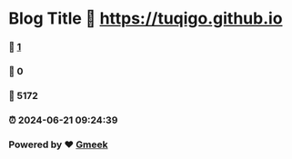 # Blog Title :link: https://tuqigo.github.io 
### :page_facing_up: [1](https://tuqigo.github.io/tag.html) 
### :speech_balloon: 0 
### :hibiscus: 5172 
### :alarm_clock: 2024-06-21 09:24:39 
### Powered by :heart: [Gmeek](https://github.com/Meekdai/Gmeek)
